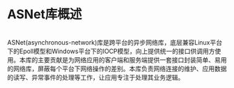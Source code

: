 # ASNet库概述
<br> ASNet(asynchronous-network)库是跨平台的异步网络库，底层兼容Linux平台下的Epoll模型和Windows平台下的IOCP模型，向上提供统一的接口供调用方使用。本库的主要贡献是为网络应用的客户端和服务端提供一套接口封装简单、易用的网络库，屏蔽每个平台下网络操作的差别。本库负责网络连接的维护、应用数据的读写、异常事件的处理等工作，让应用专注于处理其业务逻辑。<br />
